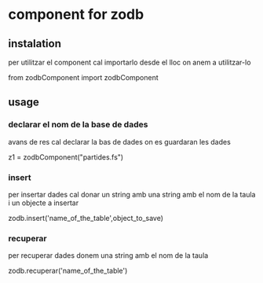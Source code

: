 # component for zodb
## instalation 
<p>per utilitzar el component cal importarlo desde el lloc on anem a utilitzar-lo </p>
<p>from zodbComponent import zodbComponent</p>
<h2>usage</h2> 

<h3>declarar el nom de la base de dades </h3>
<p>avans de res cal declarar la bas de dades on es guardaran les dades  
</p>
<p>z1 = zodbComponent("partides.fs") 
</p>

<h3>insert </h3>
<p>per insertar dades cal donar un string amb  una string amb el nom de la taula i un objecte a insertar 
</p>
<p>zodb.insert('name_of_the_table',object_to_save) 
</p>


<h3>recuperar</h3>
<p>per recuperar dades donem una string amb el nom de la taula
</p>
<p>zodb.recuperar('name_of_the_table') </p>


